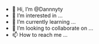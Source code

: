 - 👋 Hi, I’m @Dannnyty
- 👀 I’m interested in ...
- 🌱 I’m currently learning ...
- 💞️ I’m looking to collaborate on ...
- 📫 How to reach me ...

<!---
Dannnyty/Dannnyty is a ✨ special ✨ repository because its `README.md` (this file) appears on your GitHub profile.
You can click the Preview link to take a look at your changes.
--->
